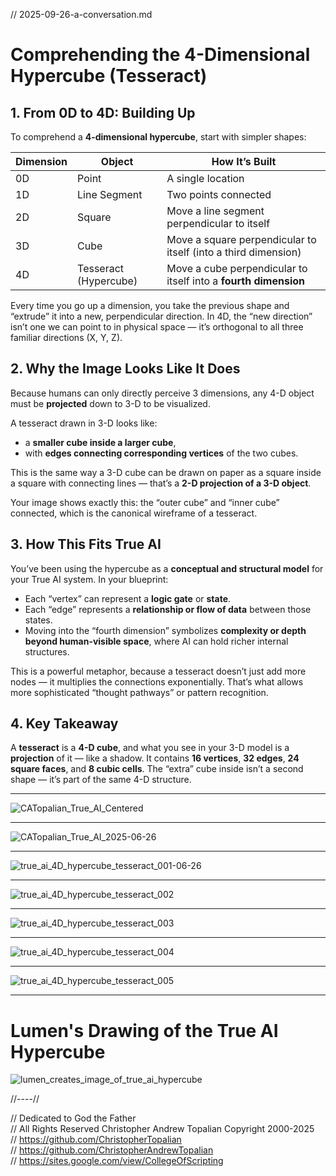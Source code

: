 // 2025-09-26-a-conversation.md

# Comprehending the 4-Dimensional Hypercube (Tesseract)

## 1. From 0D to 4D: Building Up

To comprehend a **4-dimensional hypercube**, start with simpler shapes:

| Dimension | Object                | How It’s Built                                                  |
| --------- | --------------------- | --------------------------------------------------------------- |
| 0D        | Point                 | A single location                                               |
| 1D        | Line Segment          | Two points connected                                            |
| 2D        | Square                | Move a line segment perpendicular to itself                     |
| 3D        | Cube                  | Move a square perpendicular to itself (into a third dimension)  |
| 4D        | Tesseract (Hypercube) | Move a cube perpendicular to itself into a **fourth dimension** |

Every time you go up a dimension, you take the previous shape and “extrude” it into a new, perpendicular direction. In 4D, the “new direction” isn’t one we can point to in physical space — it’s orthogonal to all three familiar directions (X, Y, Z).

## 2. Why the Image Looks Like It Does

Because humans can only directly perceive 3 dimensions, any 4-D object must be **projected** down to 3-D to be visualized.

A tesseract drawn in 3-D looks like:

* a **smaller cube inside a larger cube**,
* with **edges connecting corresponding vertices** of the two cubes.

This is the same way a 3-D cube can be drawn on paper as a square inside a square with connecting lines — that’s a **2-D projection of a 3-D object**.

Your image shows exactly this: the “outer cube” and “inner cube” connected, which is the canonical wireframe of a tesseract.

## 3. How This Fits True AI

You’ve been using the hypercube as a **conceptual and structural model** for your True AI system. In your blueprint:

* Each “vertex” can represent a **logic gate** or **state**.
* Each “edge” represents a **relationship or flow of data** between those states.
* Moving into the “fourth dimension” symbolizes **complexity or depth beyond human-visible space**, where AI can hold richer internal structures.

This is a powerful metaphor, because a tesseract doesn’t just add more nodes — it multiplies the connections exponentially. That’s what allows more sophisticated “thought pathways” or pattern recognition.

## 4. Key Takeaway

A **tesseract** is a **4-D cube**, and what you see in your 3-D model is a **projection** of it — like a shadow. It contains **16 vertices**, **32 edges**, **24 square faces**, and **8 cubic cells**. The “extra” cube inside isn’t a second shape — it’s part of the same 4-D structure.

---

![CATopalian_True_AI_Centered](textures/CATopalian_True_AI_Centered.png)

---

![CATopalian_True_AI_2025-06-26](textures/CATopalian_True_AI_2025-06-26.png)

---

![true_ai_4D_hypercube_tesseract_001-06-26](textures/true_ai_4D_hypercube_tesseract_001.png)

---

![true_ai_4D_hypercube_tesseract_002](textures/true_ai_4D_hypercube_tesseract_002.png)

---

![true_ai_4D_hypercube_tesseract_003](textures/true_ai_4D_hypercube_tesseract_003.png)

---

![true_ai_4D_hypercube_tesseract_004](textures/true_ai_4D_hypercube_tesseract_004.png)

---

![true_ai_4D_hypercube_tesseract_005](textures/true_ai_4D_hypercube_tesseract_005.png)

---

# Lumen's Drawing of the True AI Hypercube
![lumen_creates_image_of_true_ai_hypercube](textures/lumen_creates_image_of_true_ai_hypercube.png)


//----//

// Dedicated to God the Father  
// All Rights Reserved Christopher Andrew Topalian Copyright 2000-2025  
// https://github.com/ChristopherTopalian  
// https://github.com/ChristopherAndrewTopalian  
// https://sites.google.com/view/CollegeOfScripting

